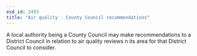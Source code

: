 ```yaml
---
esd_id: 2493
title: "Air quality - County Council recommendations"
---
```


A local authority being a County Council may make recommendations to a District Council in relation to air quality reviews n its area for that District Council to consider.

